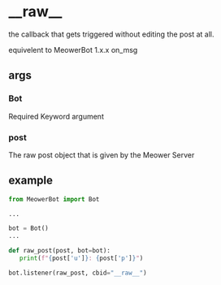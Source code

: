 # \_\_raw\_\_

the callback that gets triggered without editing the post at all. 

equivelent to MeowerBot 1.x.x on_msg

## args

### Bot

Required Keyword argument 

### post

The raw post object that is given by the Meower Server


## example

```py
from MeowerBot import Bot

...

bot = Bot()
...

def raw_post(post, bot=bot):
   print(f"{post['u']}: {post['p']}")

bot.listener(raw_post, cbid="__raw__")